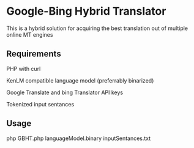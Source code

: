 Google-Bing Hybrid Translator
===================================

This is a hybrid solution for acquiring the best translation out of multiple online MT engines 

Requirements
---------

PHP with curl

KenLM compatible language model (preferrably binarized)

Google Translate and bing Translator API keys

Tokenized input sentances

Usage
-----------

php GBHT.php languageModel.binary inputSentances.txt

